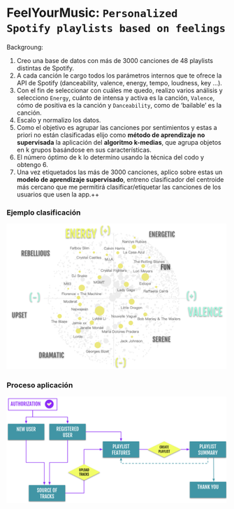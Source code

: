 # FeelYourMusic: `Personalized Spotify playlists based on feelings`



Backgroung:

1. Creo una base de datos con más de 3000 canciones de 48 playlists distintas de Spotify.
2. A cada canción le cargo todos los parámetros internos que te ofrece la API de Spotify (danceability, valence, energy, tempo, loudness, key …).
3. Con el fin de seleccionar con cuáles me quedo, realizo varios análisis y selecciono  `Energy`, cuánto de intensa y activa es la canción, `Valence`,  cómo de positiva es la canción y `Danceability`,  como de ‘bailable’ es la canción.
4. Escalo y normalizo los datos.
5. Como el objetivo es agrupar las canciones por sentimientos y estas a priori no están clasificadas elijo como **método de aprendizaje no supervisada** la aplicación del **algoritmo k-medias**, que agrupa objetos en k grupos basándose en sus características.
6. El número óptimo de k lo determino usando la técnica del codo y obtengo 6.
7. Una vez etiquetados las más de 3000 canciones, aplico sobre estas un **modelo de aprendizaje supervisado**, entreno  clasificador del centroide más cercano que me permitirá clasificar/etiquetar las canciones de los usuarios que usen la app.++

### Ejemplo clasificación 

![Ejemplo](/images/ejemplo.png)

### Proceso aplicación 

![Ejemplo](/images/flow.png)
